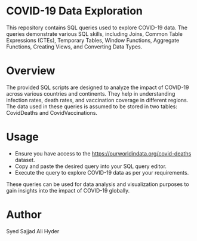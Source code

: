 # COVID-19 Data Exploration
This repository contains SQL queries used to explore COVID-19 data. The queries demonstrate various SQL skills, including Joins, Common Table Expressions (CTEs), Temporary Tables, Window Functions, Aggregate Functions, Creating Views, and Converting Data Types.

# Overview
The provided SQL scripts are designed to analyze the impact of COVID-19 across various countries and continents. They help in understanding infection rates, death rates, and vaccination coverage in different regions. The data used in these queries is assumed to be stored in two tables: CovidDeaths and CovidVaccinations.

# Usage
+ Ensure you have access to the https://ourworldindata.org/covid-deaths dataset.
+ Copy and paste the desired query into your SQL query editor.
+ Execute the query to explore COVID-19 data as per your requirements.

These queries can be used for data analysis and visualization purposes to gain insights into the impact of COVID-19 globally.

# Author
Syed Sajjad Ali Hyder
